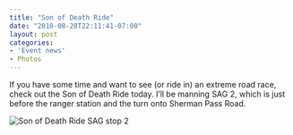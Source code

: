 ```yaml
---
title: "Son of Death Ride"
date: "2010-08-28T22:11:41-07:00"
layout: post
categories:
- 'Event news'
- Photos
---
```


If you have some time and want to see (or ride in) an extreme road race, check out the Son of Death Ride today. I’ll be manning SAG 2, which is just before the ranger station and the turn onto Sherman Pass Road.

![Son of Death Ride SAG stop 2](https://www.hdcycling.org/assets/headers/SAG2.jpg)
